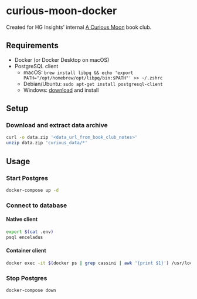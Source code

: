 # curious-moon-docker

Created for HG Insights' internal [A Curious Moon](https://bigmachine.io/products/a-curious-moon/) book club.

## Requirements

- Docker (or Docker Desktop on macOS)
- PostgreSQL client
  - macOS: `brew install libpq && echo 'export PATH="/opt/homebrew/opt/libpq/bin:$PATH"' >> ~/.zshrc`
  - Debian/Ubuntu: `sudo apt-get install postgresql-client`
  - Windows: [download](http://postgresql.org/download/) and install

## Setup

### Download and extract data archive

```sh
curl -o data.zip '<data_url_from_book_club_notes>'
unzip data.zip 'curious_data/*'
```

## Usage

### Start Postgres

```sh
docker-compose up -d
```

### Connect to database

#### Native client

```sh
export $(cat .env)
psql enceladus
```

#### Container client

```sh
docker exec -it $(docker ps | grep cassini | awk '{print $1}') /usr/local/bin/psql enceladus
```

### Stop Postgres

```sh
docker-compose down
```
